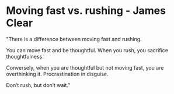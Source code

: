 # Moving fast vs. rushing - James Clear

"There is a difference between moving fast and rushing.

You can move fast and be thoughtful. When you rush, you sacrifice thoughtfulness.

Conversely, when you are thoughtful but not moving fast, you are overthinking it. Procrastination in disguise.

Don’t rush, but don’t wait."


